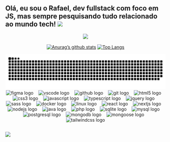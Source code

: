 ## Olá, eu sou o Rafael, dev fullstack com foco em JS, mas sempre pesquisando tudo relacionado ao mundo tech! <img src="https://media.giphy.com/media/hvRJCLFzcasrR4ia7z/giphy.gif" width="35">

<p align="center">
  <a href="https://github.com/DenverCoder1/readme-typing-svg"><img src="https://readme-typing-svg.herokuapp.com/?font=Time+New+Roman&color=cyan&size=25&center=true&vCenter=true&width=600&height=100&lines=Bem+vindos+ao+meu+Github;++;Fullstack+dev+%3C/%3E;JS+enthusiast;Always+learning+!"></a>
</p>
<div align="middle">

  [![Anurag’s github stats](https://github-readme-stats.vercel.app/api?username=rafael-p-s&show_icons=true&theme=dracula)](https://github.com/rafael-p-s)
  [![Top Langs](https://github-readme-stats.vercel.app/api/top-langs/?username=rafael-p-s&layout=compact&theme=dracula&langs_count=6&hide=jupyter%20notebook,tex,makefile,shell)](https://github.com/rafael-p-s)
    
  <picture>
    <source
      media="(prefers-color-scheme: dark)"
      srcset="https://raw.githubusercontent.com/platane/snk/output/github-contribution-grid-snake-dark.svg"
    />
    <source
      media="(prefers-color-scheme: light)"
      srcset="https://raw.githubusercontent.com/platane/snk/output/github-contribution-grid-snake.svg"
    />
    <img
      alt="github contribution grid snake animation"
      src="https://raw.githubusercontent.com/platane/snk/output/github-contribution-grid-snake.svg"
    />
  </picture>

</div>

<div align="center">
  <img src="https://cdn.jsdelivr.net/gh/devicons/devicon/icons/figma/figma-original.svg" height="32" alt="figma logo" />
  <img width="8" />
  <img src="https://cdn.jsdelivr.net/gh/devicons/devicon/icons/vscode/vscode-original.svg" height="32" alt="vscode logo" />
  <img width="8" />
  <img src="https://cdn.jsdelivr.net/gh/devicons/devicon/icons/github/github-original.svg" height="32" alt="github logo" />
  <img width="8" />
  <img src="https://cdn.jsdelivr.net/gh/devicons/devicon/icons/git/git-original.svg" height="32" alt="git logo" />
  <img width="8" />
  <img src="https://cdn.jsdelivr.net/gh/devicons/devicon/icons/html5/html5-original.svg" height="32" alt="html5 logo" />
  <img width="8" />
  <img src="https://cdn.jsdelivr.net/gh/devicons/devicon/icons/css3/css3-original.svg" height="32" alt="css3 logo" />
  <img width="8" />
  <img src="https://cdn.jsdelivr.net/gh/devicons/devicon/icons/javascript/javascript-original.svg" height="32" alt="javascript logo" />
  <img width="8" />
  <img src="https://cdn.jsdelivr.net/gh/devicons/devicon/icons/typescript/typescript-original.svg" height="32" alt="typescript logo" />
  <img width="8" />
  <img src="https://cdn.jsdelivr.net/gh/devicons/devicon/icons/jquery/jquery-original.svg" height="32" alt="jquery logo" />
  <img width="8" />
  <img src="https://cdn.jsdelivr.net/gh/devicons/devicon/icons/sass/sass-original.svg" height="32" alt="sass logo" />
  <img width="8" />
  <img src="https://cdn.jsdelivr.net/gh/devicons/devicon/icons/docker/docker-original.svg" height="32" alt="docker logo" />
  <img width="8" />
  <img src="https://cdn.jsdelivr.net/gh/devicons/devicon/icons/linux/linux-original.svg" height="32" alt="linux logo" />
  <img width="8" />
  <img src="https://cdn.jsdelivr.net/gh/devicons/devicon/icons/react/react-original.svg" height="32" alt="react logo" />
  <img width="8" />
  <img src="https://cdn.jsdelivr.net/gh/devicons/devicon/icons/nextjs/nextjs-original.svg" height="32" alt="nextjs logo" />
  <img width="8" />
  <img src="https://cdn.jsdelivr.net/gh/devicons/devicon/icons/nodejs/nodejs-original.svg" height="32" alt="nodejs logo" />
  <img width="8" />
  <img src="https://cdn.jsdelivr.net/gh/devicons/devicon/icons/java/java-original.svg" height="32" alt="java logo" />
  <img width="8" />
  <img src="https://cdn.jsdelivr.net/gh/devicons/devicon/icons/php/php-original.svg" height="32" alt="php logo" />
  <img width="8" />
  <img src="https://cdn.jsdelivr.net/gh/devicons/devicon/icons/sqlite/sqlite-original.svg" height="32" alt="sqlite logo" />
  <img width="8" />
  <img src="https://cdn.jsdelivr.net/gh/devicons/devicon/icons/mysql/mysql-original.svg" height="32" alt="mysql logo" />
  <img width="8" />
  <img src="https://cdn.jsdelivr.net/gh/devicons/devicon/icons/postgresql/postgresql-original.svg" height="32" alt="postgresql logo" />
  <img width="8" />
  <img src="https://cdn.jsdelivr.net/gh/devicons/devicon/icons/mongodb/mongodb-original.svg" height="32" alt="mongodb logo" />
  <img width="8" />
  <img src="https://cdn.jsdelivr.net/gh/devicons/devicon/icons/mongoose/mongoose-original.svg" height="32" alt="mongoose logo" />
  <img width="8" />
  <img src="https://www.vectorlogo.zone/logos/tailwindcss/tailwindcss-icon.svg" height="32" alt="tailwindcss logo" />

</div>


###

###

###
  
  ##
  
  <div>
  <a href="https://www.linkedin.com/in/rafael-prado-e-silva/" target="_blank"><img src="https://img.shields.io/badge/-LinkedIn-%230077B5?style=for-the-badge&logo=linkedin&logoColor=white" target="_blank"></a>
  </div>
          
